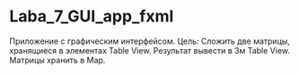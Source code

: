 # Laba_7_GUI_app_fxml
Приложение с графическим интерфейсом.
Цель: Сложить две матрицы, хранящиеся в элементах Table View. Результат вывести в 3м Table View. Матрицы хранить в Map.
